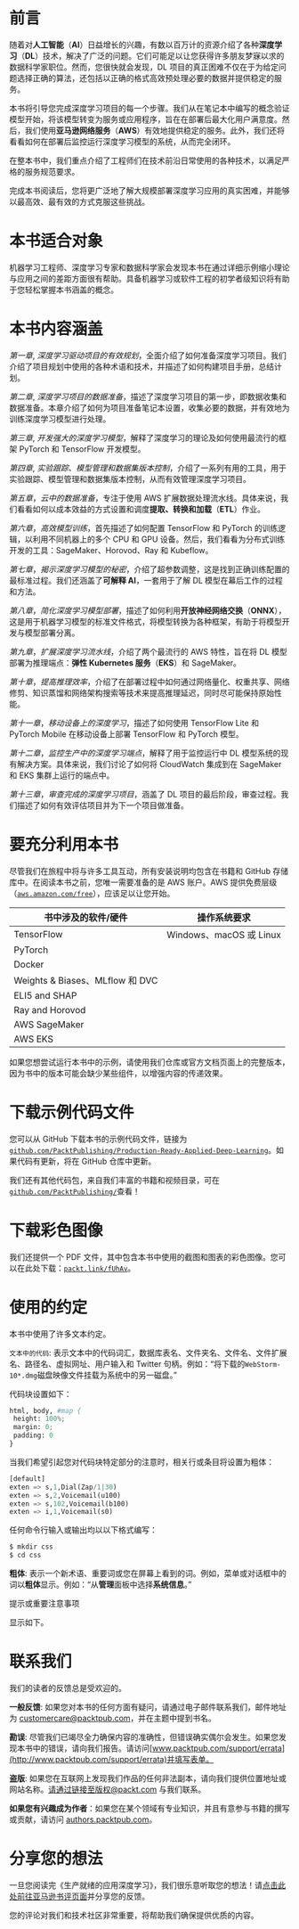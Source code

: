 # 前言

随着对**人工智能**（**AI**）日益增长的兴趣，有数以百万计的资源介绍了各种**深度学习**（**DL**）技术，解决了广泛的问题。它们可能足以让您获得许多朋友梦寐以求的数据科学家职位。然而，您很快就会发现，DL 项目的真正困难不仅在于为给定问题选择正确的算法，还包括以正确的格式高效预处理必要的数据并提供稳定的服务。

本书将引导您完成深度学习项目的每一个步骤。我们从在笔记本中编写的概念验证模型开始，将该模型转变为服务或应用程序，旨在在部署后最大化用户满意度。然后，我们使用**亚马逊网络服务**（**AWS**）有效地提供稳定的服务。此外，我们还将看看如何在部署后监控运行深度学习模型的系统，从而完全闭环。

在整本书中，我们重点介绍了工程师们在技术前沿日常使用的各种技术，以满足严格的服务规范要求。

完成本书阅读后，您将更广泛地了解大规模部署深度学习应用的真实困难，并能够以最高效、最有效的方式克服这些挑战。

# 本书适合对象

机器学习工程师、深度学习专家和数据科学家会发现本书在通过详细示例缩小理论与应用之间的差距方面很有帮助。具备机器学习或软件工程的初学者级知识将有助于您轻松掌握本书涵盖的概念。

# 本书内容涵盖

*第一章*, *深度学习驱动项目的有效规划*，全面介绍了如何准备深度学习项目。我们介绍了项目规划中使用的各种术语和技术，并描述了如何构建项目手册，总结计划。

*第二章*, *深度学习项目的数据准备*，描述了深度学习项目的第一步，即数据收集和数据准备。本章介绍了如何为项目准备笔记本设置，收集必要的数据，并有效地为训练深度学习模型进行处理。

*第三章*, *开发强大的深度学习模型*，解释了深度学习的理论及如何使用最流行的框架 PyTorch 和 TensorFlow 开发模型。

*第四章*, *实验跟踪、模型管理和数据集版本控制*，介绍了一系列有用的工具，用于实验跟踪、模型管理和数据集版本控制，从而有效管理深度学习项目。

*第五章*，*云中的数据准备*，专注于使用 AWS 扩展数据处理流水线。具体来说，我们看看如何以成本效益的方式设置和调度**提取、转换和加载**（**ETL**）作业。

*第六章*，*高效模型训练*，首先描述了如何配置 TensorFlow 和 PyTorch 的训练逻辑，以利用不同机器上的多个 CPU 和 GPU 设备。然后，我们看看为分布式训练开发的工具：SageMaker、Horovod、Ray 和 Kubeflow。

*第七章*，*揭示深度学习模型的秘密*，介绍了超参数调整，这是找到正确训练配置的最标准过程。我们还涵盖了**可解释 AI**，一套用于了解 DL 模型在幕后工作的过程和方法。

*第八章*，*简化深度学习模型部署*，描述了如何利用**开放神经网络交换**（**ONNX**），这是用于机器学习模型的标准文件格式，将模型转换为各种框架，有助于将模型开发与模型部署分离。

*第九章*，*扩展深度学习流水线*，介绍了两个最流行的 AWS 特性，旨在将 DL 模型部署为推理端点：**弹性 Kubernetes 服务**（**EKS**）和 SageMaker。

*第十章*，*提高推理效率*，介绍了在部署过程中如何通过网络量化、权重共享、网络修剪、知识蒸馏和网络架构搜索等技术来提高推理延迟，同时尽可能保持原始性能。

*第十一章*，*移动设备上的深度学习*，描述了如何使用 TensorFlow Lite 和 PyTorch Mobile 在移动设备上部署 TensorFlow 和 PyTorch 模型。

*第十二章*，*监控生产中的深度学习端点*，解释了用于监控运行中 DL 模型系统的现有解决方案。具体来说，我们讨论了如何将 CloudWatch 集成到在 SageMaker 和 EKS 集群上运行的端点中。

*第十三章*，*审查完成的深度学习项目*，涵盖了 DL 项目的最后阶段，审查过程。我们描述了如何有效评估项目并为下一个项目做准备。

# 要充分利用本书

尽管我们在旅程中将与许多工具互动，所有安装说明均包含在书籍和 GitHub 存储库中。在阅读本书之前，您唯一需要准备的是 AWS 账户。AWS 提供免费层级（[`aws.amazon.com/free`](https://aws.amazon.com/free)），应该足以让您开始。

| **书中涉及的软件/硬件** | **操作系统要求** |
| --- | --- |
| TensorFlow | Windows、macOS 或 Linux |
| PyTorch |
| Docker |
| Weights & Biases、MLflow 和 DVC |
| ELI5 and SHAP |
| Ray and Horovod |
| AWS SageMaker |
| AWS EKS |

如果您想尝试运行本书中的示例，请使用我们仓库或官方文档页面上的完整版本，因为书中的版本可能会缺少某些组件，以增强内容的传递效果。

# 下载示例代码文件

您可以从 GitHub 下载本书的示例代码文件，链接为[`github.com/PacktPublishing/Production-Ready-Applied-Deep-Learning`](https://github.com/PacktPublishing/Production-Ready-Applied-Deep-Learning)。如果代码有更新，将在 GitHub 仓库中更新。

我们还有其他代码包，来自我们丰富的书籍和视频目录，可在[`github.com/PacktPublishing/`](https://github.com/PacktPublishing/)查看！

# 下载彩色图像

我们还提供一个 PDF 文件，其中包含本书中使用的截图和图表的彩色图像。您可以在此处下载：[`packt.link/fUhAv`](https://packt.link/fUhAv)。

# 使用的约定

本书中使用了许多文本约定。

`文本中的代码`: 表示文本中的代码词汇，数据库表名、文件夹名、文件名、文件扩展名、路径名、虚拟网址、用户输入和 Twitter 句柄。例如：“将下载的`WebStorm-10*.dmg`磁盘映像文件挂载为系统中的另一磁盘。”

代码块设置如下：

```py
html, body, #map {
 height: 100%; 
 margin: 0;
 padding: 0
}
```

当我们希望引起您对代码块特定部分的注意时，相关行或条目将设置为粗体：

```py
[default]
exten => s,1,Dial(Zap/1|30)
exten => s,2,Voicemail(u100)
exten => s,102,Voicemail(b100)
exten => i,1,Voicemail(s0)
```

任何命令行输入或输出均以以下格式编写：

```py
$ mkdir css
$ cd css
```

**粗体**: 表示一个新术语、重要词或您在屏幕上看到的词。例如，菜单或对话框中的词以**粗体**显示。例如：“从**管理**面板中选择**系统信息**。”

提示或重要注意事项

显示如下。

# 联系我们

我们的读者的反馈总是受欢迎的。

**一般反馈**: 如果您对本书的任何方面有疑问，请通过电子邮件联系我们，邮件地址为 customercare@packtpub.com，并在主题中提到书名。

**勘误**: 尽管我们已竭尽全力确保内容的准确性，但错误确实偶尔会发生。如果您发现本书中的错误，请向我们报告。请访问[www.packtpub.com/support/errata](http://www.packtpub.com/support/errata)并填写表单。

**盗版**: 如果您在互联网上发现我们作品的任何非法副本，请向我们提供位置地址或网站名称。请通过链接至版权@packt.com 与我们联系。

**如果您有兴趣成为作者**：如果您在某个领域有专业知识，并且有意参与书籍的撰写或贡献，请访问 [authors.packtpub.com](http://authors.packtpub.com)。

# 分享您的想法

一旦您阅读完《生产就绪的应用深度学习》，我们很乐意听取您的想法！请[点击此处前往亚马逊书评页面](https://packt.link/r/1-803-24366-X)并分享您的反馈。

您的评论对我们和技术社区非常重要，将帮助我们确保提供优质的内容。
